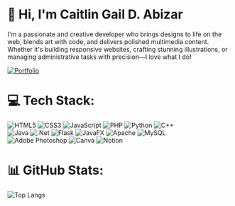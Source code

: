 # 👋 Hi, I'm Caitlin Gail D. Abizar
I'm a passionate and creative developer who brings designs to life on the web, blends art with code, and delivers polished multimedia content. Whether it's building responsive websites, crafting stunning illustrations, or managing administrative tasks with precision—I love what I do!


[![Portfolio](https://img.shields.io/badge/Portfolio-View%20Now-f5be80?style=for-the-badge&logo=githubpages&logoColor=fbecdd&labelColor=9f6b53)](https://keytlingeyl.github.io/portfolio/)


# 💻 Tech Stack:
![HTML5](https://img.shields.io/badge/html5-%23E34F26.svg?style=for-the-badge&logo=html5&logoColor=white) 
![CSS3](https://img.shields.io/badge/css3-%231572B6.svg?style=for-the-badge&logo=css3&logoColor=white)
![JavaScript](https://img.shields.io/badge/javascript-%23323330.svg?style=for-the-badge&logo=javascript&logoColor=%23F7DF1E) 
![PHP](https://img.shields.io/badge/php-%23777BB4.svg?style=for-the-badge&logo=php&logoColor=white) 
![Python](https://img.shields.io/badge/python-3670A0?style=for-the-badge&logo=python&logoColor=ffdd54) 
![C++](https://img.shields.io/badge/c++-%2300599C.svg?style=for-the-badge&logo=c%2B%2B&logoColor=white)  
![Java](https://img.shields.io/badge/java-%23ED8B00.svg?style=for-the-badge&logo=openjdk&logoColor=white) 
![.Net](https://img.shields.io/badge/.NET-5C2D91?style=for-the-badge&logo=.net&logoColor=white) 
![Flask](https://img.shields.io/badge/flask-%23000.svg?style=for-the-badge&logo=flask&logoColor=white) 
![JavaFX](https://img.shields.io/badge/javafx-%23FF0000.svg?style=for-the-badge&logo=javafx&logoColor=white) 
![Apache](https://img.shields.io/badge/apache-%23D42029.svg?style=for-the-badge&logo=apache&logoColor=white) 
![MySQL](https://img.shields.io/badge/mysql-4479A1.svg?style=for-the-badge&logo=mysql&logoColor=white) <br/>
![Adobe Photoshop](https://img.shields.io/badge/adobe%20photoshop-%2331A8FF.svg?style=for-the-badge&logo=adobe%20photoshop&logoColor=white) 
![Canva](https://img.shields.io/badge/Canva-%2300C4CC.svg?style=for-the-badge&logo=Canva&logoColor=white)
![Notion](https://img.shields.io/badge/Notion-%23000000.svg?style=for-the-badge&logo=notion&logoColor=white)

# 📊 GitHub Stats:
![Top Langs](https://github-readme-stats.vercel.app/api/top-langs/?username=keytlingeyl&layout=compact&theme=custom&bg_color=3b2b26&title_color=f5be80&text_color=fbecdd&icon_color=d9a066)

<!-- STORAGE FOR LATER USE
![Profile Views](https://komarev.com/ghpvc/?username=keytlingeyl&label=Profile%20views&color=f5be80&labelColor=9f6b53&style=flat)
![Caitlin's GitHub stats](https://github-readme-stats.vercel.app/api?username=keytlingeyl&theme=custom&hide_border=false&include_all_commits=true&count_private=true&bg_color=3b2b26&title_color=f5be80&text_color=fbecdd&icon_color=d9a066)
![](https://github-readme-stats.vercel.app/api?username=keytlingeyl&theme=radical&hide_border=false&include_all_commits=true&count_private=true)<br/>
![](https://nirzak-streak-stats.vercel.app/?user=keytlingeyl&theme=radical&hide_border=false)<br/>
![](https://github-readme-stats.vercel.app/api/top-langs/?username=keytlingeyl&theme=radical&hide_border=false&include_all_commits=true&count_private=true&layout=compact)

### ✍️ Quote
![Quote](https://quotes-github-readme.vercel.app/api?type=horizontal&theme=radical&quote=Life%20is%20a%20choice%3B%20choose%20to%20be%20happy.&author=Caitlin%20Gail%20D.%20Abizar&font=cursive)

-->


